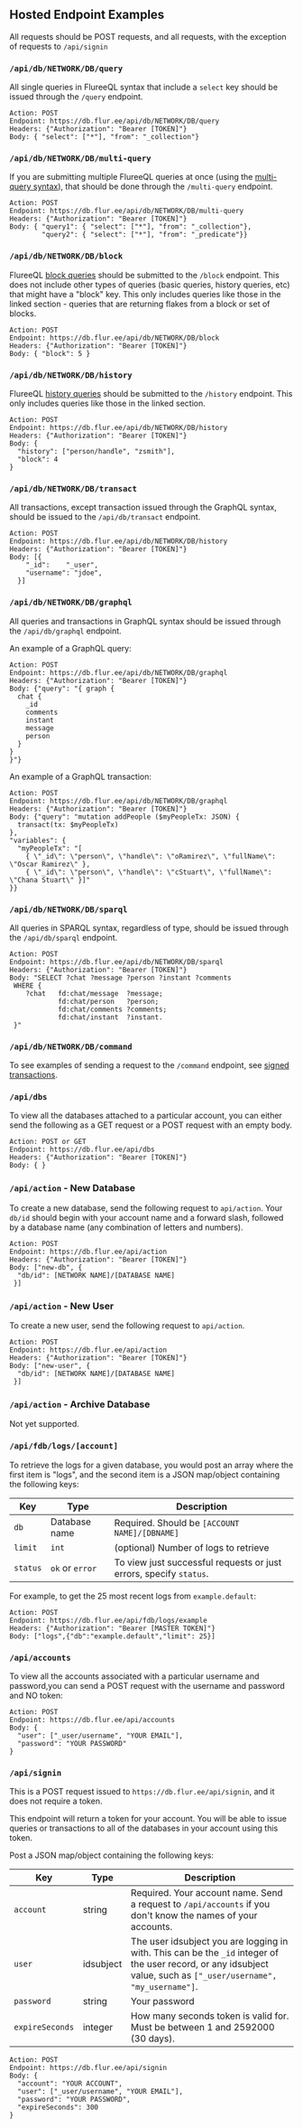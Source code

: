 ## Hosted Endpoint Examples

All requests should be POST requests, and all requests, with the exception of requests to `/api/signin` 

### `/api/db/NETWORK/DB/query`
All single queries in FlureeQL syntax that include a `select` key should be issued through the `/query` endpoint. 

```all
Action: POST
Endpoint: https://db.flur.ee/api/db/NETWORK/DB/query
Headers: {"Authorization": "Bearer [TOKEN]"}
Body: { "select": ["*"], "from": "_collection"}
```

### `/api/db/NETWORK/DB/multi-query`

If you are submitting multiple FlureeQL queries at once (using the [multi-query syntax](/docs/query/advanced-query#multiple-queries)), that should be done through the `/multi-query` endpoint. 

```all
Action: POST
Endpoint: https://db.flur.ee/api/db/NETWORK/DB/multi-query
Headers: {"Authorization": "Bearer [TOKEN]"}
Body: { "query1": { "select": ["*"], "from": "_collection"}, 
        "query2": { "select": ["*"], "from": "_predicate"}}
```

### `/api/db/NETWORK/DB/block`

FlureeQL [block queries](/docs/query/block-query) should be submitted to the `/block` endpoint. This does not include other types of queries (basic queries, history queries, etc) that might have a "block" key. This only includes queries like those in the linked section - queries that are returning flakes from a block or set of blocks. 

```all
Action: POST
Endpoint: https://db.flur.ee/api/db/NETWORK/DB/block
Headers: {"Authorization": "Bearer [TOKEN]"}
Body: { "block": 5 }
```

### `/api/db/NETWORK/DB/history`

FlureeQL [history queries](/docs/query/history-query) should be submitted to the `/history` endpoint. This only includes queries like those in the linked section.

```all
Action: POST
Endpoint: https://db.flur.ee/api/db/NETWORK/DB/history
Headers: {"Authorization": "Bearer [TOKEN]"}
Body: {
  "history": ["person/handle", "zsmith"],
  "block": 4
}
```

### `/api/db/NETWORK/DB/transact`

All transactions, except transaction issued through the GraphQL syntax, should be issued to the `/api/db/transact` endpoint.

```all
Action: POST
Endpoint: https://db.flur.ee/api/db/NETWORK/DB/history
Headers: {"Authorization": "Bearer [TOKEN]"}
Body: [{
    "_id":    "_user",
    "username": "jdoe",
  }]
```

### `/api/db/NETWORK/DB/graphql`

All queries and transactions in GraphQL syntax should be issued through the `/api/db/graphql` endpoint. 

An example of a GraphQL query:

```all
Action: POST
Endpoint: https://db.flur.ee/api/db/NETWORK/DB/graphql
Headers: {"Authorization": "Bearer [TOKEN]"}
Body: {"query": "{ graph {
  chat {
    _id
    comments
    instant
    message
    person
  }
}
}"}
```

An example of a GraphQL transaction:

```all
Action: POST
Endpoint: https://db.flur.ee/api/db/NETWORK/DB/graphql
Headers: {"Authorization": "Bearer [TOKEN]"}
Body: {"query": "mutation addPeople ($myPeopleTx: JSON) {
  transact(tx: $myPeopleTx)
}, 
"variables": {
  "myPeopleTx": "[
    { \"_id\": \"person\", \"handle\": \"oRamirez\", \"fullName\": \"Oscar Ramirez\" }, 
    { \"_id\": \"person\", \"handle\": \"cStuart\", \"fullName\": \"Chana Stuart\" }]"
}}
```

### `/api/db/NETWORK/DB/sparql`

All queries in SPARQL syntax, regardless of type, should be issued through the `/api/db/sparql` endpoint. 

```all
Action: POST
Endpoint: https://db.flur.ee/api/db/NETWORK/DB/sparql
Headers: {"Authorization": "Bearer [TOKEN]"}
Body: "SELECT ?chat ?message ?person ?instant ?comments
 WHERE {
    ?chat   fd:chat/message  ?message;
            fd:chat/person   ?person;
            fd:chat/comments ?comments;
            fd:chat/instant  ?instant.
 }"
```

### `/api/db/NETWORK/DB/command`

To see examples of sending a request to the `/command` endpoint, see [signed transactions](/docs/identity/signatures#signed-transactions).

### `/api/dbs`

To view all the databases attached to a particular account, you can either send the following as a GET request or a POST request with an empty body. 

```all
Action: POST or GET
Endpoint: https://db.flur.ee/api/dbs
Headers: {"Authorization": "Bearer [TOKEN]"}
Body: { }
```

### `/api/action` - New Database

To create a new database, send the following request to `api/action`. Your `db/id` should begin with your account name and a forward slash, followed by a database name (any combination of letters and numbers).

```all
Action: POST
Endpoint: https://db.flur.ee/api/action
Headers: {"Authorization": "Bearer [TOKEN]"}
Body: ["new-db", {
  "db/id": [NETWORK NAME]/[DATABASE NAME]
 }]
```


### `/api/action` - New User

To create a new user, send the following request to `api/action`. 

```all
Action: POST
Endpoint: https://db.flur.ee/api/action
Headers: {"Authorization": "Bearer [TOKEN]"}
Body: ["new-user", {
  "db/id": [NETWORK NAME]/[DATABASE NAME]
 }]
```

### `/api/action` - Archive Database

Not yet supported.

### `/api/fdb/logs/[account]`

To retrieve the logs for a given database, you would post an array where the first item is "logs", and the second item is a JSON map/object containing the following keys:

Key | Type | Description
-- | -- | --
`db` | Database name | Required. Should be `[ACCOUNT NAME]/[DBNAME]`
`limit` | `int` | (optional) Number of logs to retrieve
`status` | `ok` or `error` | To view just successful requests or just errors, specify `status`. 



<!-- `operation` | | 
`from` | |  -->

For example, to get the 25 most recent logs from `example.default`:

```all
Action: POST
Endpoint: https://db.flur.ee/api/fdb/logs/example
Headers: {"Authorization": "Bearer [MASTER TOKEN]"}
Body: ["logs",{"db":"example.default","limit": 25}]
```

### `/api/accounts`

To view all the accounts associated with a particular username and password,you can send a POST request with the username and password and NO token:

```all
Action: POST
Endpoint: https://db.flur.ee/api/accounts
Body: {
  "user": ["_user/username", "YOUR EMAIL"],
  "password": "YOUR PASSWORD"
}
```

### `/api/signin`

This is a POST request issued to `https://db.flur.ee/api/signin`, and it does not require a token. 

This endpoint will return a token for your account. You will be able to issue queries or transactions to all of the databases in your account using this token. 

Post a JSON map/object containing the following keys:

Key | Type | Description
-- | -- | --
`account` | string | Required. Your account name. Send a request to `/api/accounts` if you don't know the names of your accounts. 
`user` | idsubject | The user idsubject you are logging in with. This can be the `_id` integer of the user record, or any idsubject value, such as `["_user/username", "my_username"]`.
`password` | string | Your password
`expireSeconds` | integer | How many seconds token is valid for. Must be between 1 and 2592000 (30 days).

```all
Action: POST
Endpoint: https://db.flur.ee/api/signin
Body: {
  "account": "YOUR ACCOUNT",
  "user": ["_user/username", "YOUR EMAIL"],
  "password": "YOUR PASSWORD",
  "expireSeconds": 300
}
```
